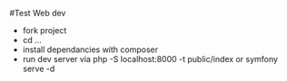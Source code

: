 
#Test Web dev

- fork project
- cd ...
- install dependancies with composer
- run dev server via php -S localhost:8000 -t public/index or symfony serve -d
